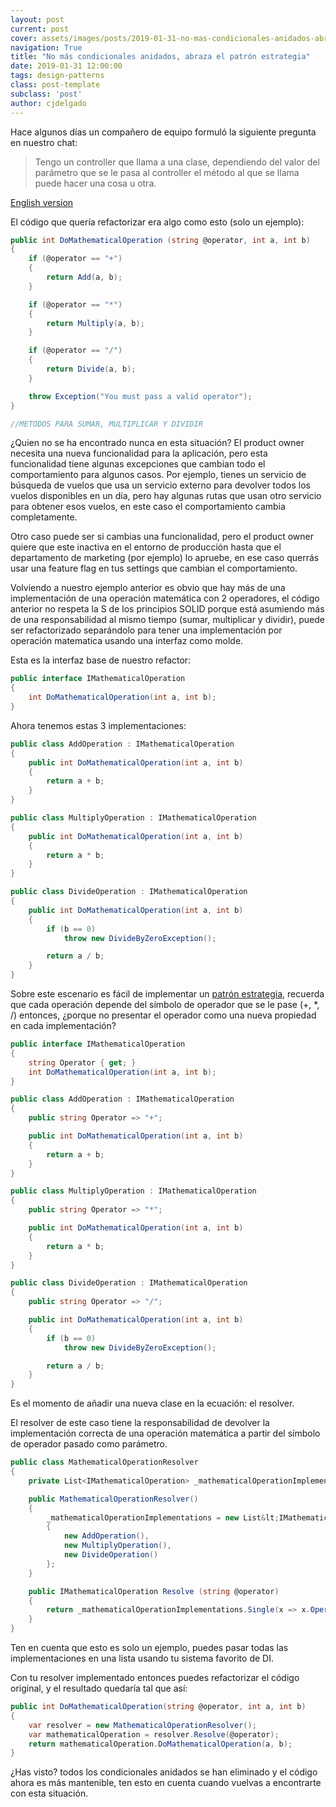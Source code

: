 ```yaml
---
layout: post
current: post
cover: assets/images/posts/2019-01-31-no-mas-condicionales-anidados-abraza-el-patron-estrategia/header.jpg
navigation: True
title: "No más condicionales anidados, abraza el patrón estrategia"
date: 2019-01-31 12:00:00
tags: design-patterns
class: post-template
subclass: 'post'
author: cjdelgado
---
```


Hace algunos días un compañero de equipo formuló la siguiente pregunta en nuestro chat:

> Tengo un controller que llama a una clase, dependiendo del valor del parámetro que se le pasa al controller el método al que se llama puede hacer una cosa u otra.

[English version](https://www.carlosjdelgado.com/no-more-nested-conditionals-embrace-the-strategy-pattern/)

El código que quería refactorizar era algo como esto (solo un ejemplo):

```csharp
public int DoMathematicalOperation (string @operator, int a, int b)
{
    if (@operator == "+")
    {
        return Add(a, b);
    }

    if (@operator == "*")
    {
        return Multiply(a, b);
    }

    if (@operator == "/")
    {
        return Divide(a, b);
    }

    throw Exception("You must pass a valid operator");
}

//METODOS PARA SUMAR, MULTIPLICAR Y DIVIDIR
```
¿Quien no se ha encontrado nunca en esta situación? El product owner necesita una nueva funcionalidad para la aplicación, pero esta funcionalidad tiene algunas excepciones que cambian todo el comportamiento para algunos casos. Por ejemplo, tienes un servicio de búsqueda de vuelos que usa un servicio externo para devolver todos los vuelos disponibles en un día, pero hay algunas rutas que usan otro servicio para obtener esos vuelos, en este caso el comportamiento cambia completamente.

Otro caso puede ser si cambias una funcionalidad, pero el product owner quiere que este inactiva en el entorno de producción hasta que el departamento de marketing (por ejemplo) lo apruebe, en ese caso querrás usar una feature flag en tus settings que cambian el comportamiento.

Volviendo a nuestro ejemplo anterior es obvio que hay más de una implementación de una operación matemática con 2 operadores, el código anterior no respeta la S de los principios SOLID porque está asumiendo más de una responsabilidad al mismo tiempo (sumar, multiplicar y dividir), puede ser refactorizado separándolo para tener una implementación por operación matematica usando una interfaz como molde.

Esta es la interfaz base de nuestro refactor:

```csharp
public interface IMathematicalOperation 
{
    int DoMathematicalOperation(int a, int b);
}
```

Ahora tenemos estas 3 implementaciones:

```csharp
public class AddOperation : IMathematicalOperation
{
    public int DoMathematicalOperation(int a, int b)
    {
        return a + b;
    }
}
```

```csharp
public class MultiplyOperation : IMathematicalOperation
{
    public int DoMathematicalOperation(int a, int b)
    {
        return a * b;
    }
}
```

```csharp
public class DivideOperation : IMathematicalOperation
{
    public int DoMathematicalOperation(int a, int b)
    {
        if (b == 0)
            throw new DivideByZeroException();

        return a / b;
    }
}
```
Sobre este escenario es fácil de implementar un [patrón estrategia](https://en.wikipedia.org/wiki/Strategy_pattern), recuerda que cada operación depende del símbolo de operador que se le pase (+, *, /) entonces, ¿porque no presentar el operador como una nueva propiedad en cada implementación?

```csharp
public interface IMathematicalOperation 
{
    string Operator { get; }
    int DoMathematicalOperation(int a, int b);
}
```

```csharp
public class AddOperation : IMathematicalOperation
{
    public string Operator => "+";

    public int DoMathematicalOperation(int a, int b)
    {
        return a + b;
    }
}
```

```csharp
public class MultiplyOperation : IMathematicalOperation
{
    public string Operator => "*";

    public int DoMathematicalOperation(int a, int b)
    {
        return a * b;
    }
}
```

```csharp
public class DivideOperation : IMathematicalOperation
{
    public string Operator => "/";

    public int DoMathematicalOperation(int a, int b)
    {
        if (b == 0)
            throw new DivideByZeroException();

        return a / b;
    }
}
```

Es el momento de añadir una nueva clase en la ecuación: el resolver.

El resolver de este caso tiene la responsabilidad de devolver la implementación correcta de una operación matemática a partir del símbolo de operador pasado como parámetro.

```csharp
public class MathematicalOperationResolver
{
    private List<IMathematicalOperation> _mathematicalOperationImplementations;

    public MathematicalOperationResolver()
    {
        _mathematicalOperationImplementations = new List&lt;IMathematicalOperation>
        {
            new AddOperation(),
            new MultiplyOperation(),
            new DivideOperation()
        };
    }

    public IMathematicalOperation Resolve (string @operator)
    {
        return _mathematicalOperationImplementations.Single(x => x.Operator == @operator);
    }
}
```

Ten en cuenta que esto es solo un ejemplo, puedes pasar todas las implementaciones en una lista usando tu sistema favorito de DI.

Con tu resolver implementado entonces puedes refactorizar el código original, y el resultado quedaría tal que así:

```csharp
public int DoMathematicalOperation(string @operator, int a, int b)
{
    var resolver = new MathematicalOperationResolver();
    var mathematicalOperation = resolver.Resolve(@operator);
    return mathematicalOperation.DoMathematicalOperation(a, b);
}
```

¿Has visto? todos los condicionales anidados se han eliminado y el código ahora es más mantenible, ten esto en cuenta cuando vuelvas a encontrarte con esta situación.
